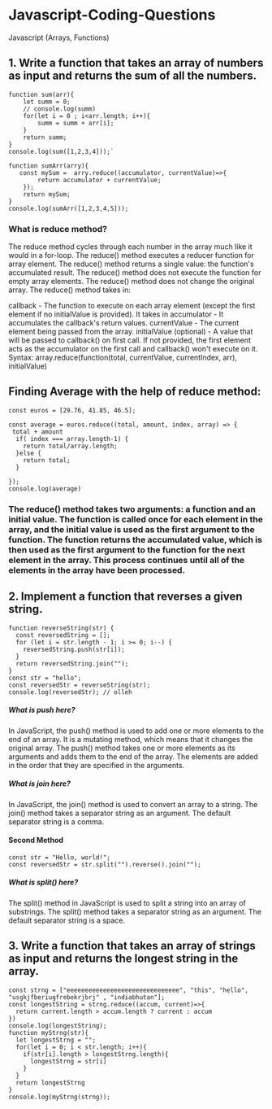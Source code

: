  # Javascript-Coding-Questions
Javascript (Arrays, Functions)
 ## 1. Write a function that takes an array of numbers as input and returns the sum of all the numbers.
```
function sum(arr){
    let summ = 0;
    // console.log(summ)
    for(let i = 0 ; i<arr.length; i++){
        summ = summ + arr[i];
    }
    return summ;
}
console.log(sum([1,2,3,4]));`

function sumArr(arry){
   const mySum =  arry.reduce((accumulator, currentValue)=>{
        return accumulator + currentValue;
    });
    return mySum;
}
console.log(sumArr([1,2,3,4,5]));
```

 ### What is reduce method?
 The reduce method cycles through each number in the array much like it would in a for-loop.
 The reduce() method executes a reducer function for array element.
The reduce() method returns a single value: the function's accumulated result.
The reduce() method does not execute the function for empty array elements.
The reduce() method does not change the original array.
 The reduce() method takes in:

 callback - The function to execute on each array element (except the first element if no initialValue is provided). It takes in
accumulator - It accumulates the callback's return values.
currentValue - The current element being passed from the array.
 initialValue (optional) - A value that will be passed to callback() on first call. If not provided, the first element acts as the accumulator on the first call and callback() won't execute on it.
Syntax: array.reduce(function(total, currentValue, currentIndex, arr), initialValue)

## Finding Average with the help of reduce method:
```
const euros = [29.76, 41.85, 46.5];

const average = euros.reduce((total, amount, index, array) => {
 total + amount
  if( index === array.length-1) { 
    return total/array.length;
  }else { 
    return total;
  }

});
console.log(average)
```
### The reduce() method takes two arguments: a function and an initial value. The function is called once for each element in the array, and the initial value is used as the first argument to the function. The function returns the accumulated value, which is then used as the first argument to the function for the next element in the array. This process continues until all of the elements in the array have been processed.

## 2. Implement a function that reverses a given string.
```
function reverseString(str) {
  const reversedString = [];
  for (let i = str.length - 1; i >= 0; i--) {
    reversedString.push(str[i]);
  }
  return reversedString.join("");
}
const str = "hello";
const reversedStr = reverseString(str);
console.log(reversedStr); // olleh
```
##### What is push here?
In JavaScript, the push() method is used to add one or more elements to the end of an array. It is a mutating method, which means that it changes the original array. The push() method takes one or more elements as its arguments and adds them to the end of the array. The elements are added in the order that they are specified in the arguments.

##### What is join here?

In JavaScript, the join() method is used to convert an array to a string. The join() method takes a separator string as an argument. The default separator string is a comma.

#### Second Method
```
const str = "Hello, world!";
const reversedStr = str.split("").reverse().join("");
```
##### What is split() here?

The split() method in JavaScript is used to split a string into an array of substrings. The split() method takes a separator string as an argument. The default separator string is a space.

## 3. Write a function that takes an array of strings as input and returns the longest string in the array.
```
const strng = ["eeeeeeeeeeeeeeeeeeeeeeeeeeeeeee", "this", "hello", "usgkjfberiugfrebekrjbrj" , "indiabhutan"];
const longestString = strng.reduce((accum, current)=>{
  return current.length > accum.length ? current : accum
})
console.log(longestString);
function myStrng(str){
  let longestStrng = "";
  for(let i = 0; i < str.length; i++){
    if(str[i].length > longestStrng.length){
      longestStrng = str[i]
    }
  }
  return longestStrng
}
console.log(myStrng(strng));
```
